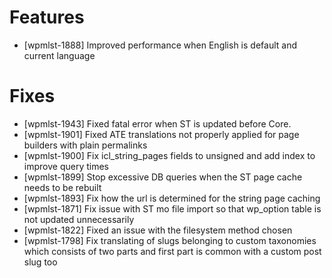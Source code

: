 # Features
* [wpmlst-1888] Improved performance when English is default and current language

# Fixes
* [wpmlst-1943] Fixed fatal error when ST is updated before Core.
* [wpmlst-1901] Fixed ATE translations not properly applied for page builders with plain permalinks
* [wpmlst-1900] Fix icl_string_pages fields to unsigned and add index to improve query times
* [wpmlst-1899] Stop excessive DB queries when the ST page cache needs to be rebuilt
* [wpmlst-1893] Fix how the url is determined for the string page caching
* [wpmlst-1871] Fix issue with ST mo file import so that wp_option table is not updated unnecessarily
* [wpmlst-1822] Fixed an issue with the filesystem method chosen
* [wpmlst-1798] Fix translating of slugs belonging to custom taxonomies which consists of two parts and first part is common with a custom post slug too
